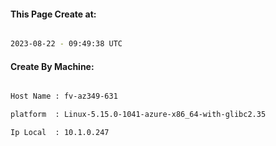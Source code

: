 
   
#### This Page Create at:

```bash

2023-08-22 - 09:49:38 UTC

```

#### Create By Machine:

```bash

Host Name : fv-az349-631

platform  : Linux-5.15.0-1041-azure-x86_64-with-glibc2.35

Ip Local  : 10.1.0.247

```

